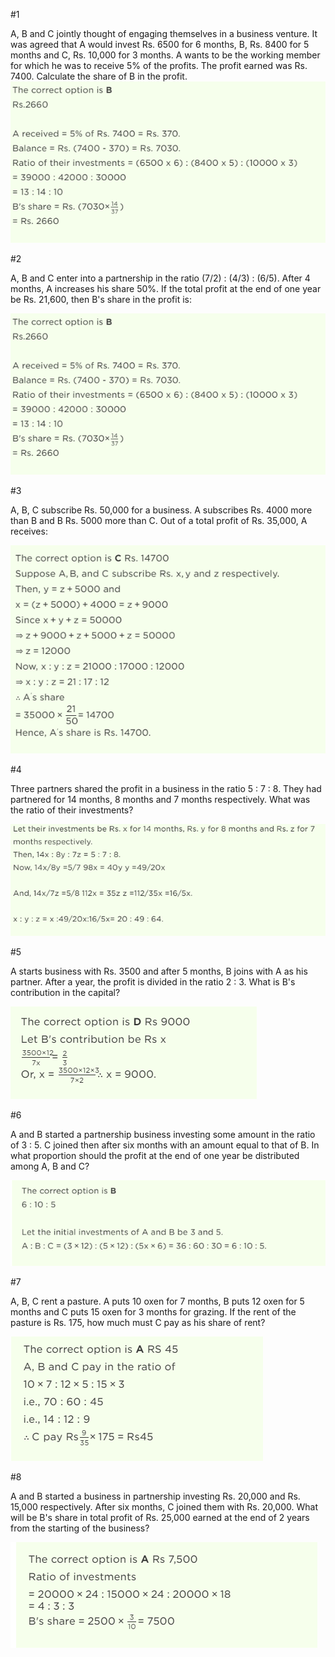 #1

A, B and C jointly thought of engaging themselves in a business venture. It was agreed that A would invest Rs. 6500 for 6 months, B, Rs. 8400 for 5 months and C, Rs. 10,000 for 3 months. A wants to be the working member for which he was to receive 5% of the profits. The profit earned was Rs. 7400. Calculate the share of B in the profit.
![bg width:1000px](./Screenshot_13.png)

#2

A, B and C enter into a partnership in the ratio (7/2) : (4/3) : (6/5). After 4 months, A increases his share 50%. If the total profit at the end of one year be Rs. 21,600, then B's share in the profit is:

![bg width:1000px](./Screenshot_13.png)

#3

A, B, C subscribe Rs. 50,000 for a business. A subscribes Rs. 4000 more than B and B Rs. 5000 more than C. Out of a total profit of Rs. 35,000, A receives:

![bg width:1000px](./Screenshot_15.png)

#4

Three partners shared the profit in a business in the ratio 5 : 7 : 8. They had partnered for 14 months, 8 months and 7 months respectively. What was the ratio of their investments?

![bg width:1000px](./Screenshot_16.png)

#5

A starts business with Rs. 3500 and after 5 months, B joins with A as his partner. After a year, the profit is divided in the ratio 2 : 3. What is B's contribution in the capital?

![bg width:1000px](./Screenshot_17.png)

#6

A and B started a partnership business investing some amount in the ratio of 3 : 5. C joined then after six months with an amount equal to that of B. In what proportion should the profit at the end of one year be distributed among A, B and C?

![bg width:1000px](./Screenshot_18.png)

#7

A, B, C rent a pasture. A puts 10 oxen for 7 months, B puts 12 oxen for 5 months and C puts 15 oxen for 3 months for grazing. If the rent of the pasture is Rs. 175, how much must C pay as his share of rent?

![bg width:1000px](./Screenshot_19.png)

#8

A and B started a business in partnership investing Rs. 20,000 and Rs. 15,000 respectively. After six months, C joined them with Rs. 20,000. What will be B's share in total profit of Rs. 25,000 earned at the end of 2 years from the starting of the business?

![bg width:1000px](./Screenshot_20.png)